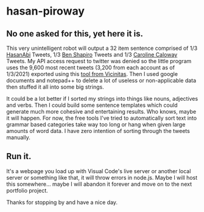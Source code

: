 # hasan-piroway

## No one asked for this, yet here it is.
This very unintelligent robot will output a 32 item sentence comprised of 1/3 [HasanAbi](https://twitter.com/hasanthehun) Tweets, 1/3 [Ben Shapiro](https://twitter.com/benshapiro) Tweets and 1/3 [Caroline Caloway](https://twitter.com/carolinecaloway) Tweets. My API access request to twitter was denied so the little program uses the 9,600 most recent tweets (3,200 from each account as of 1/3/2021) exported using this [tool from Vicinitas](https://www.vicinitas.io/free-tools/download-user-tweets). Then I used google documents and notepad++ to delete a lot of useless or non-applicable data then stuffed it all into some big strings. 

It could be a lot better if I sorted my strings into things like nouns, adjectives and verbs. Then I could build some sentence templates which could generate much more cohesive and entertaining results. Who knows, maybe it will happen. For now, the free tools I've tried to automatically sort text into grammar based categories take way too long or hang when given large amounts of word data. I have zero intention of sorting through the tweets manually.

## Run it.
It's a webpage you load up with Visual Code's live server or another local server or something like that, it will throw errors in node.js.
Maybe I will host this somewhere... maybe I will abandon it forever and move on to the next portfolio project.

Thanks for stopping by and have a nice day.

